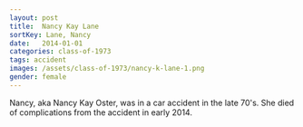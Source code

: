 ```yaml
---
layout: post
title:  Nancy Kay Lane
sortKey: Lane, Nancy
date:   2014-01-01
categories: class-of-1973
tags: accident
images: /assets/class-of-1973/nancy-k-lane-1.png
gender: female
---
```

Nancy, aka Nancy Kay Oster, was in a car accident in the late 70's.  She died of complications from the accident in early 2014.
